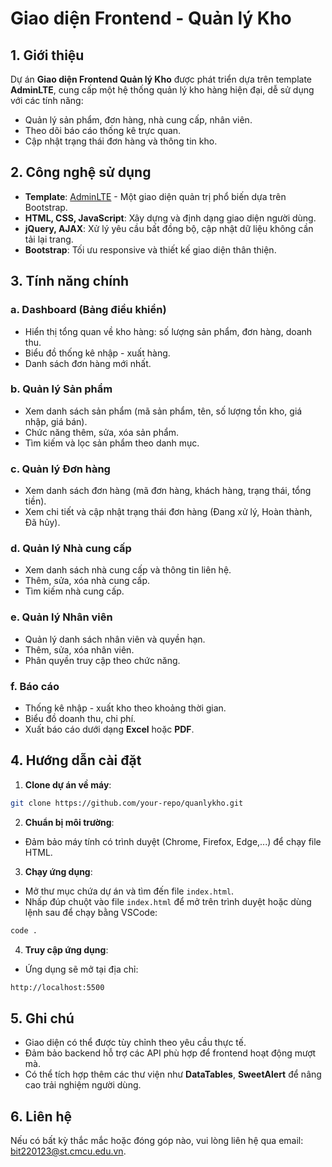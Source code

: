 # Giao diện Frontend - Quản lý Kho

## 1. Giới thiệu

Dự án **Giao diện Frontend Quản lý Kho** được phát triển dựa trên template **AdminLTE**, cung cấp một hệ thống quản lý kho hàng hiện đại, dễ sử dụng với các tính năng:

- Quản lý sản phẩm, đơn hàng, nhà cung cấp, nhân viên.
- Theo dõi báo cáo thống kê trực quan.
- Cập nhật trạng thái đơn hàng và thông tin kho.

## 2. Công nghệ sử dụng

- **Template**: [AdminLTE](https://adminlte.io/) - Một giao diện quản trị phổ biến dựa trên Bootstrap.
- **HTML, CSS, JavaScript**: Xây dựng và định dạng giao diện người dùng.
- **jQuery, AJAX**: Xử lý yêu cầu bất đồng bộ, cập nhật dữ liệu không cần tải lại trang.
- **Bootstrap**: Tối ưu responsive và thiết kế giao diện thân thiện.

## 3. Tính năng chính

### a. Dashboard (Bảng điều khiển)

- Hiển thị tổng quan về kho hàng: số lượng sản phẩm, đơn hàng, doanh thu.
- Biểu đồ thống kê nhập - xuất hàng.
- Danh sách đơn hàng mới nhất.

### b. Quản lý Sản phẩm

- Xem danh sách sản phẩm (mã sản phẩm, tên, số lượng tồn kho, giá nhập, giá bán).
- Chức năng thêm, sửa, xóa sản phẩm.
- Tìm kiếm và lọc sản phẩm theo danh mục.

### c. Quản lý Đơn hàng

- Xem danh sách đơn hàng (mã đơn hàng, khách hàng, trạng thái, tổng tiền).
- Xem chi tiết và cập nhật trạng thái đơn hàng (Đang xử lý, Hoàn thành, Đã hủy).

### d. Quản lý Nhà cung cấp

- Xem danh sách nhà cung cấp và thông tin liên hệ.
- Thêm, sửa, xóa nhà cung cấp.
- Tìm kiếm nhà cung cấp.

### e. Quản lý Nhân viên

- Quản lý danh sách nhân viên và quyền hạn.
- Thêm, sửa, xóa nhân viên.
- Phân quyền truy cập theo chức năng.

### f. Báo cáo

- Thống kê nhập - xuất kho theo khoảng thời gian.
- Biểu đồ doanh thu, chi phí.
- Xuất báo cáo dưới dạng **Excel** hoặc **PDF**.

## 4. Hướng dẫn cài đặt

1. **Clone dự án về máy**:

```bash
git clone https://github.com/your-repo/quanlykho.git
```

2. **Chuẩn bị môi trường**:

- Đảm bảo máy tính có trình duyệt (Chrome, Firefox, Edge,...) để chạy file HTML.

3. **Chạy ứng dụng**:

- Mở thư mục chứa dự án và tìm đến file `index.html`.
- Nhấp đúp chuột vào file `index.html` để mở trên trình duyệt hoặc dùng lệnh sau để chạy bằng VSCode:

```bash
code .
```

4. **Truy cập ứng dụng**:

- Ứng dụng sẽ mở tại địa chỉ:

```bash
http://localhost:5500
```

## 5. Ghi chú

- Giao diện có thể được tùy chỉnh theo yêu cầu thực tế.
- Đảm bảo backend hỗ trợ các API phù hợp để frontend hoạt động mượt mà.
- Có thể tích hợp thêm các thư viện như **DataTables**, **SweetAlert** để nâng cao trải nghiệm người dùng.

## 6. Liên hệ

Nếu có bất kỳ thắc mắc hoặc đóng góp nào, vui lòng liên hệ qua email: [bit220123@st.cmcu.edu.vn](mailto:bit220123@st.cmcu.edu.vn).
